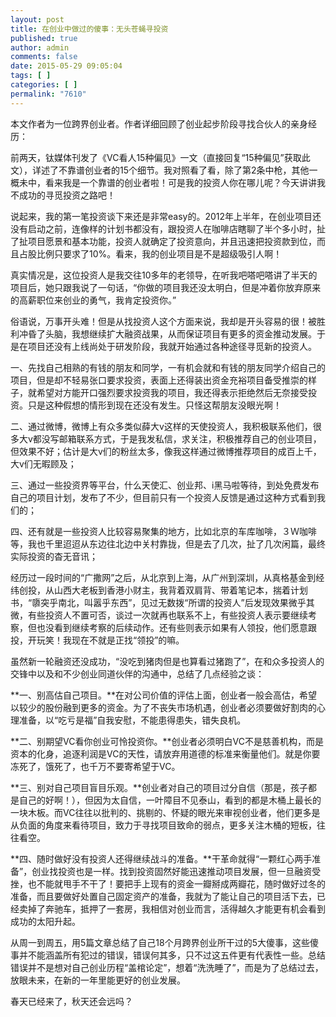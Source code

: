 ```yaml
---
layout: post
title: 在创业中做过的傻事：无头苍蝇寻投资
published: true
author: admin
comments: false
date: 2015-05-29 09:05:04
tags: [ ]
categories: [ ]
permalink: "7610"
---
```



本文作者为一位跨界创业者。作者详细回顾了创业起步阶段寻找合伙人的亲身经历：

前两天，钛媒体刊发了《VC看人15种偏见》一文（直接回复“15种偏见”获取此文），详述了不靠谱创业者的15个细节。我对照看了看，除了第2条中枪，其他一概未中，看来我是一个靠谱的创业者啦！可是我的投资人你在哪儿呢？今天讲讲我不成功的寻觅投资之路吧！

说起来，我的第一笔投资谈下来还是非常easy的。2012年上半年，在创业项目还没有启动之前，连像样的计划书都没有，跟投资人在咖啡店瞎聊了半个多小时，扯了扯项目愿景和基本功能，投资人就确定了投资意向，并且迅速把投资款到位，而且占股比例只要求了10%。看来，我的创业项目是不是超级吸引人啊！

真实情况是，这位投资人是我交往10多年的老领导，在听我吧嗒吧嗒讲了半天的项目后，她只跟我说了一句话，“你做的项目我还没太明白，但是冲着你放弃原来的高薪职位来创业的勇气，我肯定投资你。”

俗语说，万事开头难！但是从找投资人这个方面来说，我却是开头容易的很！被胜利冲昏了头脑，我想继续扩大融资战果，从而保证项目有更多的资金推动发展。于是在项目还没有上线尚处于研发阶段，我就开始通过各种途径寻觅新的投资人。

一、先找自己相熟的有钱的朋友和同学，一有机会就和有钱的朋友同学介绍自己的项目，但是却不轻易张口要求投资，表面上还得装出资金充裕项目备受推崇的样子，就希望对方能开口强烈要求投资我的项目，我还得表示拒绝然后无奈接受投资。只是这种假想的情形到现在还没有发生。只怪这帮朋友没眼光啊！

二、通过微博，微博上有众多类似薛大v这样的天使投资人，我积极联系他们，很多大v都没写邮箱联系方式，于是我发私信，求关注，积极推荐自己的创业项目，但效果不好；估计是大v们的粉丝太多，像我这样通过微博推荐项目的成百上千，大v们无暇顾及；

三、通过一些投资界等平台，什么天使汇、创业邦、i黑马啦等待，到处免费发布自己的项目计划，发布了不少，但目前只有一个投资人反馈是通过这种方式看到我们的；

四、还有就是一些投资人比较容易聚集的地方，比如北京的车库咖啡，３Ｗ咖啡等，我也千里迢迢从东边往北边中关村靠拢，但是去了几次，扯了几次闲篇，最终实际投资的杳无音讯；

经历过一段时间的“广撒网”之后，从北京到上海，从广州到深圳，从真格基金到经纬创投，从山西大老板到香港小财主，我背着双肩背、带着笔记本，揣着计划书，“隳突乎南北，叫嚣乎东西”，见过无数拨“所谓的投资人”后发现效果微乎其微，有些投资人不置可否，谈过一次就再也联系不上，有些投资人表示要继续考察，但也没看到继续考察的后续动作。还有些则表示如果有人领投，他们愿意跟投，开玩笑！我现在不就是正找“领投”的嘛。

虽然新一轮融资还没成功，“没吃到猪肉但是也算看过猪跑了”，在和众多投资人的交锋中以及和不少创业同道伙伴的沟通中，总结了几点经验之谈：

**一、别高估自己项目。**在对公司价值的评估上面，创业者一般会高估，希望以较少的股份融到更多的资金。为了不丧失市场机遇，创业者必须要做好割肉的心理准备，以“吃亏是福”自我安慰，不能患得患失，错失良机。

**二、别期望VC看你创业可怜投资你。**创业者必须明白VC不是慈善机构，而是资本的化身，追逐利润是VC的天性，请放弃用道德的标准来衡量他们。就是你要冻死了，饿死了，也千万不要寄希望于VC。

**三、别对自己项目盲目乐观。**创业者对自己的项目过分自信（那是，孩子都是自己的好啊！），但因为太自信，一叶障目不见泰山，看到的都是木桶上最长的一块木板。而VC往往以批判的、挑剔的、怀疑的眼光来审视创业者，他们更多是从负面的角度来看待项目，致力于寻找项目致命的弱点，更多关注木桶的短板，往往看空。

**四、随时做好没有投资人还得继续战斗的准备。**干革命就得“一颗红心两手准备”，创业找投资也是一样。找到投资固然好能迅速推动项目发展，但一旦融资受挫，也不能就甩手不干了！要把手上现有的资金一瓣掰成两瓣花，随时做好过冬的准备，而且要做好处置自己固定资产的准备，我就为了能让自己的项目活下去，已经卖掉了奔驰车，抵押了一套房，我相信对创业而言，活得越久才能更有机会看到成功的太阳升起。

从周一到周五，用5篇文章总结了自己18个月跨界创业所干过的5大傻事，这些傻事并不能涵盖所有犯过的错误，错误何其多，只不过这五件更有代表性一些。总结错误并不是想对自己创业历程“盖棺论定”，想着“洗洗睡了”，而是为了总结过去，放眼未来，在新的一年里能更好的创业发展。

春天已经来了，秋天还会远吗？